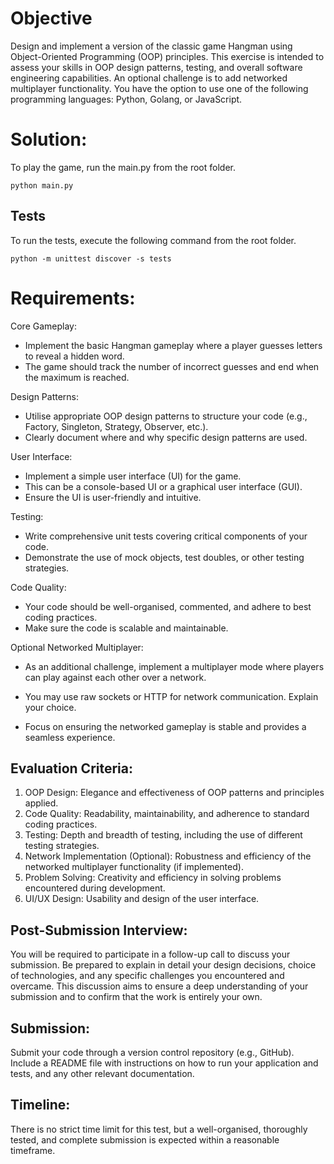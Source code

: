 # Objective

Design and implement a version of the classic game Hangman using Object-Oriented
Programming (OOP) principles. This exercise is intended to assess your skills in OOP
design patterns, testing, and overall software engineering capabilities. An optional challenge
is to add networked multiplayer functionality. You have the option to use one of the following
programming languages: Python, Golang, or JavaScript.

# Solution:

To play the game, run the main.py from the root folder.

```shell
python main.py
```

## Tests

To run the tests, execute the following command from the root folder.

```shell
python -m unittest discover -s tests
```

# Requirements:

Core Gameplay:

- Implement the basic Hangman gameplay where a player guesses letters to reveal a hidden word.
- The game should track the number of incorrect guesses and end when the maximum is
  reached.

Design Patterns:

- Utilise appropriate OOP design patterns to structure your code (e.g., Factory, Singleton,
  Strategy, Observer, etc.).
- Clearly document where and why specific design patterns are used.

User Interface:

- Implement a simple user interface (UI) for the game.
- This can be a console-based UI or a graphical user interface (GUI).
- Ensure the UI is user-friendly and intuitive.

Testing:

- Write comprehensive unit tests covering critical components of your code.
- Demonstrate the use of mock objects, test doubles, or other testing strategies.

Code Quality:

- Your code should be well-organised, commented, and adhere to best coding practices.
- Make sure the code is scalable and maintainable.

Optional Networked Multiplayer:

- As an additional challenge, implement a multiplayer mode where players can play against each other over a network.

- You may use raw sockets or HTTP for network communication. Explain your choice.
- Focus on ensuring the networked gameplay is stable and provides a seamless experience.

## Evaluation Criteria:

1. OOP Design: Elegance and effectiveness of OOP patterns and principles applied.
2. Code Quality: Readability, maintainability, and adherence to standard coding
   practices.
3. Testing: Depth and breadth of testing, including the use of different testing
   strategies.
4. Network Implementation (Optional): Robustness and efficiency of the networked
   multiplayer functionality (if implemented).
5. Problem Solving: Creativity and efficiency in solving problems encountered during
   development.
6. UI/UX Design: Usability and design of the user interface.

## Post-Submission Interview:

You will be required to participate in a follow-up call to discuss your submission.
Be prepared to explain in detail your design decisions, choice of technologies, and any
specific challenges you encountered and overcame.
This discussion aims to ensure a deep understanding of your submission and to confirm that
the work is entirely your own.

## Submission:

Submit your code through a version control repository (e.g., GitHub).
Include a README file with instructions on how to run your application and tests, and any
other relevant documentation.

## Timeline:

There is no strict time limit for this test, but a well-organised, thoroughly tested, and
complete submission is expected within a reasonable timeframe.
